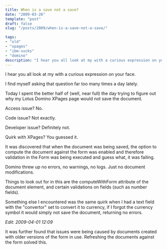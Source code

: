 ```yaml
---
title: When is a save not a save?
date: "2009-03-26"
template: "post"
draft: false
slug: "/posts/2009/when-is-a-save-not-a-save/"

tags:
- "old"
- "xpages"
- "ibm-sucks"
- "domino"
description: "I hear you all look at my with a curious expression on your face."
---
```

I hear you all look at my with a curious expression on your face.

I find myself asking that question far too many times a day lately.

Today I spent the better half of (well, near full) the day trying to figure out why my Lotus Domino XPages page would not save the document.

Access issue? No.

Code issue? Not exactly.

Developer issue? Definitely not.

Quirk with XPages?  You guessed it.

It was discovered that when the document was being saved, the option to compute the document against the form was enabled and therefore validation in the Form was being executed and guess what, it was failing.

Domino threw up no errors, no warnings, no logs.  Just no document modifications.

Things to look out for in this are the computeWithForm attribute of the document element, and certain validations on fields (such as number fields). 

Something else I encountered was the same quirk when I had a text field with the "convertor" set to convert it to currency, if I forgot the currency symbol it would simply not save the document, returning no errors.

*Edit: 2009-04-01 12:09*

It was further found that issues were being caused by documents created with older versions of the form in use.  Refreshing the documents against the form solved this.